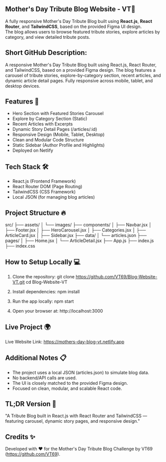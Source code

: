 Mother's Day Tribute Blog Website - VT🌸
----------------------------

A fully responsive Mother's Day Tribute Blog built using **React.js**, **React Router**, and **TailwindCSS**, based on the provided Figma UI design.  
The blog allows users to browse featured tribute stories, explore articles by category, and view detailed tribute posts.

Short GitHub Description:
--------------------------
A responsive Mother's Day Tribute Blog built using React.js, React Router, and TailwindCSS, based on a provided Figma design. The blog features a carousel of tribute stories, explore-by-category section, recent articles, and dynamic article detail pages. Fully responsive across mobile, tablet, and desktop devices.

Features 🚀
-----------
- Hero Section with Featured Stories Carousel
- Explore by Category Section (Static)
- Recent Articles with Excerpts
- Dynamic Story Detail Pages (/articles/:id)
- Responsive Design (Mobile, Tablet, Desktop)
- Clean and Modular Code Structure
- Static Sidebar (Author Profile and Highlights)
- Deployed on Netlify

Tech Stack 🛠️
--------------
- React.js (Frontend Framework)
- React Router DOM (Page Routing)
- TailwindCSS (CSS Framework)
- Local JSON (for managing blog articles)

Project Structure 🔥
--------------------
src/
├── assets/
│    └── images/
├── components/
│    ├── Navbar.jsx
│    ├── Footer.jsx
│    ├── HeroCarousel.jsx
│    ├── Categories.jsx
│    ├── ArticleCard.jsx
│    ├── Sidebar.jsx
├── data/
│    └── articles.json
├── pages/
│    ├── Home.jsx
│    └── ArticleDetail.jsx
├── App.js
├── index.js
├── index.css

How to Setup Locally 💻
-----------------------
1. Clone the repository:
   git clone https://github.com/VT69/Blog-Website-VT.git
   cd Blog-Website-VT

2. Install dependencies:
   npm install

3. Run the app locally:
   npm start

4. Open your browser at:
   http://localhost:3000

Live Project 🌍
---------------
Live Website Link: https://mothers-day-blog-vt.netlify.app

Additional Notes 📋
-------------------
- The project uses a local JSON (articles.json) to simulate blog data.
- No backend/API calls are used.
- The UI is closely matched to the provided Figma design.
- Focused on clean, modular, and scalable React code.

TL;DR Version 📌
---------------
"A Tribute Blog built in React.js with React Router and TailwindCSS — featuring carousel, dynamic story pages, and responsive design."

Credits ✨
----------
Developed with ❤️ for the Mother's Day Tribute Blog Challenge by VT69 (https://github.com/VT69).
